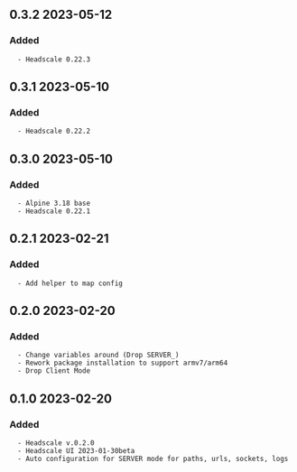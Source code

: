## 0.3.2 2023-05-12 <dave at tiredofit dot ca>

   ### Added
      - Headscale 0.22.3


## 0.3.1 2023-05-10 <dave at tiredofit dot ca>

   ### Added
      - Headscale 0.22.2


## 0.3.0 2023-05-10 <dave at tiredofit dot ca>

   ### Added
      - Alpine 3.18 base
      - Headscale 0.22.1


## 0.2.1 2023-02-21 <dave at tiredofit dot ca>

   ### Added
      - Add helper to map config


## 0.2.0 2023-02-20 <dave at tiredofit dot ca>

   ### Added
      - Change variables around (Drop SERVER_)
      - Rework package installation to support armv7/arm64
      - Drop Client Mode


## 0.1.0 2023-02-20 <dave at tiredofit dot ca>

   ### Added
      - Headscale v.0.2.0
      - Headscale UI 2023-01-30beta
      - Auto configuration for SERVER mode for paths, urls, sockets, logs


